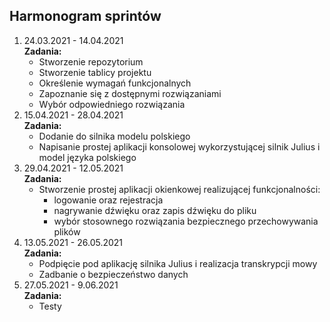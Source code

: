 ## Harmonogram sprintów

1. 24.03.2021 - 14.04.2021 \
**Zadania:**
    * Stworzenie repozytorium
    * Stworzenie tablicy projektu
    * Określenie wymagań funkcjonalnych
    * Zapoznanie się z dostępnymi rozwiązaniami
    * Wybór odpowiedniego rozwiązania
2. 15.04.2021 - 28.04.2021 \
**Zadania:**
   * Dodanie do silnika modelu polskiego
   * Napisanie prostej aplikacji konsolowej wykorzystującej silnik Julius i model języka polskiego
3. 29.04.2021 - 12.05.2021 \
**Zadania:**
   * Stworzenie prostej aplikacji okienkowej realizującej funkcjonalności:
      * logowanie oraz rejestracja
      * nagrywanie dźwięku oraz zapis dźwięku do pliku
      * wybór stosownego rozwiązania bezpiecznego przechowywania plików
5. 13.05.2021 - 26.05.2021 \
**Zadania:**
   * Podpięcie pod aplikację silnika Julius i realizacja transkrypcji mowy
   * Zadbanie o bezpieczeństwo danych
7. 27.05.2021 - 9.06.2021 \
**Zadania:** 
   * Testy
 



